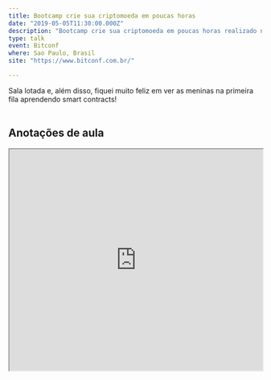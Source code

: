 ```yaml
---
title: Bootcamp crie sua criptomoeda em poucas horas
date: "2019-05-05T11:30:00.000Z"
description: "Bootcamp crie sua criptomoeda em poucas horas realizado na Bitconf em Sao Paulo, Brasil"
type: talk
event: Bitconf
where: Sao Paulo, Brasil
site: "https://www.bitconf.com.br/"

---
```


Sala lotada e, além disso, fiquei muito feliz em ver as meninas na primeira fila aprendendo smart contracts!
<br/><br/>

## Anotações de aula

<iframe src="https://docs.google.com/document/d/1j_dhJH3mE-6Ow4U11WQY-hDXprtZgka3-0B3MWFJkAk/edit?usp=sharing" 
  title="Bitconf 2019 - BootCamp" width="100%" height="440vh"></iframe>





